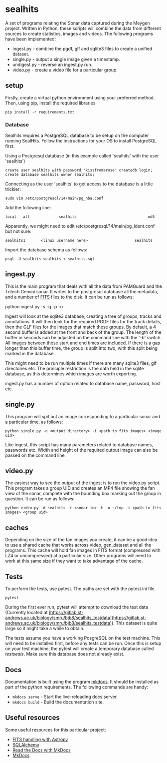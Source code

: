 # sealhits

A set of programs relating the Sonar data captured during the Meygen project. Written in Python, these scripts will combine the data from different sources to create statistics, images and videos. The following programs have been implemented:

* ingest.py - combine the pgdf, glf and sqlite3 files to create a unified dataset.
* single.py - output a single image given a timestamp.
* undigest.py - reverse an ingest.py run.
* video.py - create a video file for a particular group.

## setup

Firstly, create a virtual python environment using your preferred method. Then, using pip, install the required libraries

    pip install -r requirements.txt


### Database

Sealhits requires a PostgreSQL database to be setup on the computer running SealHits. Follow the instructions for your OS to install PostgreSQL first.

Using a Postgresql database (in this example called 'sealhits' with the user 'sealhits')

    create user sealhits with password 'kissfromarose' createdb login;
    create database sealhits owner sealhits;

Connecting as the user 'sealhits' to get access to the database is a little trickier:

    sudo vim /etc/postgresql/14/main/pg_hba.conf

Add the following line:

    local   all             sealhits                                md5

Apparently, we might need to edit /etc/postgresql/14/main/pg_ident.conf but not sure:

    sealhits1       <linux username here>                     sealhits

Import the database schema as follows:

    psql -U sealhits sealhits < sealhits.sql

## ingest.py

This is the main program that deals with all the data from PAMGuard and the Tritech Gemini sonar. It writes to the postgresql database all the metadata, and a number of [FITS](https://fits.gsfc.nasa.gov/fits_home.html) files to the disk. It can be run as follows:

   python ingest.py -s <path to sqlite3> -g <path to tritech glfs> -p <path to pamguard pgdfs> -o <output dir>

Ingest will look at the sqlite3 database, creating a tree of groups, tracks and annotations. It will then look for the required PGDF files for the track details, then the GLF files for the images that match these groups. By default, a 4 second buffer is added at the front and back of the group. The length of the buffer in seconds can be adjusted on the command line with the '-b' switch. All images between these start and end times are included. If there is a gap longer than this buffer time, the group is split into two, with this split being marked in the database.

This might need to be run multiple times if there are many sqlite3 files, glf directories etc. The principle restriction is the data held in the sqlite database, as this determines which images are worth exporting.

ingest.py has a number of option related to database name, password, host etc.


## single.py

This program will spit out an image corresponding to a particular sonar and a particular time, as follows:

    python single.py -o <output directory> -i <path to fits images> <image uid>

Like ingest, this script has many parameters related to database names, passwords etc. Width and height of the required output image can also be passed on the command line.


## video.py

The easiest way to see the output of the ingest is to run the video.py script. This program takes a group UID and creates an MP4 file showing the fan view of the sonar, complete with the bounding box marking out the group in question. It can be run as follows:

    python video.py -d sealhits -r <sonar id> -b -o ~/tmp -i <path to fits images> <group uid>

## caches

Depending on the size of the fan images you create, it can be a good idea to use a shared cache that works across video, gen_dataset and all the programs. This cache will hold fan images in FITS format (compressed with LZ4 or uncompressed) at a particular size. Other programs will need to work at this same size if they want to take advantage of the cache.

## Tests

To perform the tests, use pytest. The paths are set with the pytest.ini file.

    pytest

During the first ever run, pytest will attempt to download the test data (Currently located at [https://gitlab.st-andrews.ac.uk/biology/smru/bjb8/sealhits_testdata](https://gitlab.st-andrews.ac.uk/biology/smru/bjb8/sealhits_testdata)). This dataset is quite large so it might take a while to obtain.

The tests assume you have a working PosgreSQL on the test machine. This will need to be installed first, before any tests can be run. Once this is setup on your test machine, the pytest will create a temporary database called *testseals*. Make sure this database does not already exist.

## Docs

Documentation is built using the program [mkdocs](https://www.mkdocs.org/). It should be installed as part of the python requirements. The following commands are handy:

* `mkdocs serve` - Start the live-reloading docs server.
* `mkdocs build` - Build the documentation site.

## Useful resources

Some useful resources for this particular project:

* [FITS handling with Astropy](https://docs.astropy.org/en/stable/io/fits/index.html)
* [SQLAlchemy](https://docs.sqlalchemy.org/en/20/index.html)
* [Read the Docs with MkDocs](https://docs.readthedocs.io/en/stable/intro/getting-started-with-mkdocs.html)
* [MkDocs](https://www.mkdocs.org/)
  